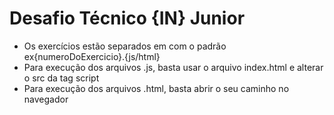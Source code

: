 # Desafio Técnico {IN} Junior
- Os exercícios estão separados em com o padrão ex{numeroDoExercicio}.{js/html}
- Para execução dos arquivos .js, basta usar o arquivo index.html e alterar o src da tag script
- Para execução dos arquivos .html, basta abrir o seu caminho no navegador
